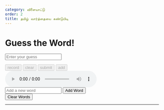 ```yaml
---
category: விளையாட்டு
order: 2
title: தமிழ் வார்த்தையை கண்டுபிடி
---
```

<script src="{{ site.baseurl }}/scripts/track.js">
    tracker();
</script>

  <div class="game-container">
        <h1>Guess the Word!</h1>
        <div class="word-box">
            <div class="scrolling-container" id="scrollingContainer"></div>
        </div>
        <div class="input-container">
            <input type="text" id="userInput" placeholder="Enter your guess">
            <div><p type="text" id="userInput"></p> </div>
            <div class="input-area">
                <button id="conversation-start-btn" disabled>record</button>
                <button id="conversation-clear-btn" disabled>clear</button>
                <button id="conversation-send-btn" onclick="sendMessage()" disabled>submit</button>
                <button id="conversation-add-btn" onclick="addword()" disabled>add</button>
                <audio id="audioPlayer" controls></audio>
            </div>
        </div>
        <div class="input-container">
            <input type="text" id="newWord" placeholder="Add a new word">
            <button onclick="addNewWord()">Add Word</button>
        </div>
        <div class="input-container">
            <button onclick="clearWords()">Clear Words</button>
        </div>
        <div class="message" id="message"></div>
    </div>

---
<script src="{{ site.baseurl }}/scripts/guess.js">